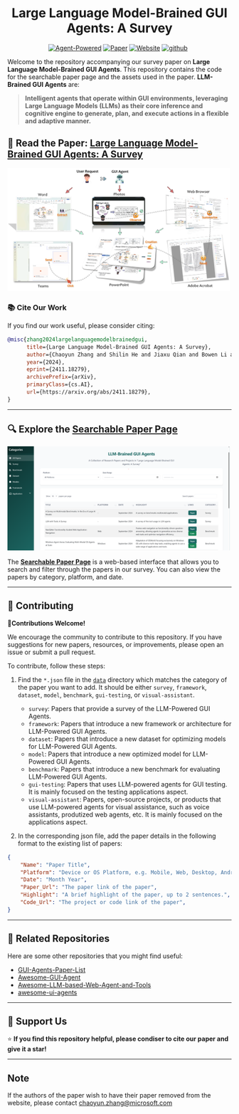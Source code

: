 <h1 align="center">
    Large Language Model-Brained GUI Agents: A Survey
</h1>

<div align="center">

[![Agent-Powered](https://img.shields.io/badge/Agent-Powered-0ABAB5?logo=robot-framework&logoColor=white)](https://vyokky.github.io/LLM-Brained-GUI-Agents-Survey/)
[![Paper](https://img.shields.io/badge/Paper-arXiv%3A2411.18279-B31B1B.svg)](https://arxiv.org/abs/2411.18279) 
[![Website](https://img.shields.io/badge/Website-Searchable%20List-blue.svg)](https://vyokky.github.io/LLM-Brained-GUI-Agents-Survey/)
[![github](https://img.shields.io/github/stars/vyokky/LLM-Brained-GUI-Agents-Survey)](https://github.com/vyokky/LLM-Brained-GUI-Agents-Survey)&ensp;

</div>

Welcome to the repository accompanying our survey paper on **Large Language Model-Brained GUI Agents**. This repository contains the code for the searchable paper page and the assets used in the paper. **LLM-Brained GUI Agents** are:

> **Intelligent agents that operate within GUI environments, leveraging Large Language Models (LLMs) as their core inference and cognitive engine to generate, plan, and execute actions in a flexible and adaptive manner.**

## 📖 Read the Paper: [Large Language Model-Brained GUI Agents: A Survey](https://arxiv.org/abs/2411.18279)
<p align="left">
  <img src="assets/gui_agent.png" width="500px"/>
</p>

### 📚 Cite Our Work

If you find our work useful, please consider citing:

```bibtex
@misc{zhang2024largelanguagemodelbrainedgui,
      title={Large Language Model-Brained GUI Agents: A Survey}, 
      author={Chaoyun Zhang and Shilin He and Jiaxu Qian and Bowen Li and Liqun Li and Si Qin and Yu Kang and Minghua Ma and Guyue Liu and Qingwei Lin and Saravan Rajmohan and Dongmei Zhang and Qi Zhang},
      year={2024},
      eprint={2411.18279},
      archivePrefix={arXiv},
      primaryClass={cs.AI},
      url={https://arxiv.org/abs/2411.18279}, 
}
```
---

## 🔍 Explore the **[Searchable Paper Page](https://vyokky.github.io/LLM-Brained-GUI-Agents-Survey/)**

<p align="left">
  <a href="https://vyokky.github.io/LLM-Brained-GUI-Agents-Survey/">
    <img src="assets/webpage.png" width="500px" alt="Webpage Link"/>
  </a>
</p>

The **[Searchable Paper Page](https://vyokky.github.io/LLM-Brained-GUI-Agents-Survey/)** is a web-based interface that allows you to search and filter through the papers in our survey. You can also view the papers by category, platform, and date.


---


## 🙌 Contributing

🤝**Contributions Welcome!**

We encourage the community to contribute to this repository. If you have suggestions for new papers, resources, or improvements, please open an issue or submit a pull request.

To contribute, follow these steps:

1. Find the `*.json` file in the [`data`](https://github.com/vyokky/LLM-Brained-GUI-Agents-Survey/tree/main/webpage/data) directory which matches the category of the paper you want to add. It should be either `survey`, `framework`, `dataset`, `model`, `benchmark`, `gui-testing`, or `visual-assistant`.

    - `survey`: Papers that provide a survey of the LLM-Powered GUI Agents.
    - `framework`: Papers that introduce a new framework or architecture for LLM-Powered GUI Agents.
    - `dataset`: Papers that introduce a new dataset for optimizing models for LLM-Powered GUI Agents.
    - `model`: Papers that introduce a new optimized model for LLM-Powered GUI Agents.
    - `benchmark`: Papers that introduce a new benchmark for evaluating LLM-Powered GUI Agents.
    - `gui-testing`: Papers that uses LLM-powered agents for GUI testing. It is mainly focused on the testing applications aspect.
    - `visual-assistant`: Papers, open-source projects, or products that use LLM-powered agents for visual assistance, such as voice assistants, produtized web agents, etc. It is mainly focused on the applications aspect.

2. In the corresponding json file, add the paper details in the following format to the existing list of papers:

```json
{
    "Name": "Paper Title",
    "Platform": "Device or OS Platform, e.g. Mobile, Web, Desktop, Android, Windows, etc.",
    "Date": "Month Year",
    "Paper_Url": "The paper link of the paper",
    "Highlight": "A brief highlight of the paper, up to 2 sentences.",
    "Code_Url": "The project or code link of the paper",
}
```

---

## 📝 Related Repositories

Here are some other repositories that you might find useful:

- [GUI-Agents-Paper-List](https://github.com/boyugou/GUI-Agents-Paper-List)
- [Awesome-GUI-Agent](https://github.com/showlab/Awesome-GUI-Agent/tree/main)
- [Awesome-LLM-based-Web-Agent-and-Tools](https://github.com/albzni/Awesome-LLM-based-Web-Agent-and-Tools)
- [awesome-ui-agents](https://github.com/opendilab/awesome-ui-agents/)

---

## 🫶 Support Us

⭐ **If you find this repository helpful, please condiser to cite our paper and give it a star!**

---

## Note
If the authors of the paper wish to have their paper removed from the website, please contact 
chaoyun.zhang@microsoft.com